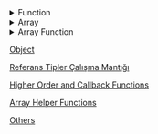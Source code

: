 <details>
  <summary>Function</summary>

```jsx
function sayHello(){
    console.log("Hello");
}

sayHello();
//Hello
```

---

```jsx
const myVariable = function () {
    return 2022-1998; 
}

let x = myVariable();
console.log(x);
//24
```

---

### ES6 - Fat Arrow

```jsx
const sayHello = () =>  {
    console.log("Hello");
}

sayHello();
//Hello
```

```jsx
/*Fat arrow, without parameters*/
const sayHello = _ => {
    console.log("Hello");
}

sayHello();
//Hello
```

```jsx
const fatArrowParametreli = (sayi) => {
    return sayi * sayi;
};

console.log(fatArrowParametreli(8));
//64
```

```jsx
/* Tek parametreli */
const fatArrowParametreliKisa = sayi => {
    return sayi * sayi;
}
console.log(fatArrowParametreliKisa(8));
//64
```

```jsx
/* Tek parametreli */
const fatArrowParametreliKisa = sayi => sayi * sayi;

console.log(fatArrowParametreliKisa(8));
//64
```

```jsx
const sayilariTopla = (s1, s2) => s1 + s2;

console.log(sayilariTopla(5,10));

const sayilariTopla2 = (s1, s2) => {
    return s1 + s2;
}
console.log(sayilariTopla2(5,10));
/*
15
15
*/
```
</details>

<details>
  <summary>Array</summary>

```jsx
let arabaMarkalari = ["Mercedes", "Audi", "BMW"];

console.log(arabaMarkalari.toString());
console.log(arabaMarkalari);
console.log(arabaMarkalari[0]);

arabaMarkalari[3] = "Honda";
console.log(arabaMarkalari.toString());

console.log(arabaMarkalari.length);
```

![Untitled](Notes/img/Untitled.png)

```jsx
let arabaMarkalari = ["Mercedes", "Audi", "BMW"];

for (let i = 0; i < arabaMarkalari.length; i++) {
    console.log(arabaMarkalari[i]);
}

for (let anlıkDiziElemani of arabaMarkalari) {

    console.log(anlıkDiziElemani);

}
```

![Untitled](Notes/img/Untitled%201.png)

```jsx
let myArray = [1, "emre", true];
```
</details>

<details>
  <summary>Array Function</summary>

```jsx
let isimler = ["emre", "hasan", "ayşe"];
console.log(isimler.toString());
console.log(isimler.join(".&."));
```

![Untitled](Notes/img/Untitled%202.png)

```jsx
let isimler = ["emre", "hasan", "ayşe"];
console.log(isimler.toString());

//push diziye eleman ekler ve dizinin yeni boyutunu geri döndürür.
let diziElemanSayisi = isimler.push("ali");
console.log(isimler.toString());
console.log(diziElemanSayisi);

//pop diziden eleman çıkarır ve çıkardığı elemanı geri döndürür.
let dizidenCikarilanEleman = isimler.pop();
console.log(isimler.toString());
console.log(dizidenCikarilanEleman);
```

![Untitled](Notes/img/Untitled%203.png)

```jsx
let isimler = ["emre", "hasan", "ayşe"];
console.log(isimler.toString());

//dizinin ilk elemanını çıkarır ve bu cıkarılan elemanı döndürür.
let x = isimler.shift();
console.log(isimler.toString());
console.log(x);

//dizinin en basına eleman ekler ve dizinin yeni eleman sayısını döndürür.
let y = isimler.unshift("serkan");
console.log(isimler.toString());
console.log(y);
```

![Untitled](Notes/img/Untitled%204.png)

```jsx
let isimler = ["emre", "hasan", "ayşe"];
console.log(isimler.toString());

//delete ile verilen indeksteki eleman silinir.
delete isimler[1];
console.log(isimler.toString());
console.log(isimler[0]);
console.log(isimler[1]);
console.log(isimler[2]);
```

![Untitled](Notes/img/Untitled%205.png)

```jsx
let fruits = ["Banana", "Orange", "Apple", "Mango"];
console.log(fruits.toString());

// At position 2, remove 1 element, add 2 elements
// Return value: an array containing the removed items (if any).
fruits.splice(2, 1, "Lemon", "Kiwi");
console.log(fruits.toString());
```

![Untitled](Notes/img/Untitled%206.png)

```jsx
let fruits = ["Banana", "Orange", "Apple", "Mango"];
console.log(fruits.toString());

// At position 2, don't delete any element, add 2 elements
fruits.splice(2, 0, "Lemon", "Kiwi");
console.log(fruits.toString());
```

![Untitled](Notes/img/Untitled%207.png)

```jsx
let fruits = ["Banana", "Orange", "Apple", "Mango", "Kiwi"];
console.log(fruits.toString());

// At position 2, remove 2 items: 
fruits.splice(2, 2);
console.log(fruits.toString());
```

![Untitled](Notes/img/Untitled%208.png)

```jsx
//The concat() method concatenates (joins) two or more arrays

const arr1 = ["Cecilie", "Lone"];
const arr2 = ["Emil", "Tobias", "Linus"];

const children = arr1.concat(arr2); 

console.log(arr1.toString());
console.log(arr2.toString());
console.log(children.toString());
```

![Untitled](Notes/img/Untitled%209.png)

```jsx
//Array.slice() returns selected array elements as a new array

const fruits = ["Banana", "Orange", "Lemon", "Apple", "Mango"];
const citrus = fruits.slice(1, 3);
console.log(fruits.toString());
console.log(citrus.toString());
```

![Untitled](Notes/img/Untitled%2010.png)


</details>


[Object](Notes/object/README.md)

[Referans Tipler Çalışma Mantığı](Notes/referansTiplerÇalışmaMantığı/README.md)

[Higher Order and Callback Functions](Notes/higherOrderAndCallbackFunctions/README.md)

[Array Helper Functions](Notes/arrayHelperFunctions/README.md)

[Others](Notes/others/README.md)